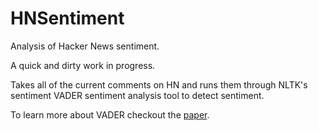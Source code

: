 HNSentiment
===========

Analysis of Hacker News sentiment.

A quick and dirty work in progress.

Takes all of the current comments on HN and runs them through NLTK's sentiment VADER sentiment analysis tool to detect sentiment.

To learn more about VADER checkout the [paper](http://comp.social.gatech.edu/papers/icwsm14.vader.hutto.pdf).